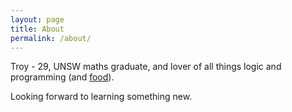 ```yaml
---
layout: page
title: About
permalink: /about/
---
```


Troy - 29, UNSW maths graduate, and lover of all things logic and programming (and [food]).

Looking forward to learning something new.

[food]: http://www.whiteboyeats.com.au
